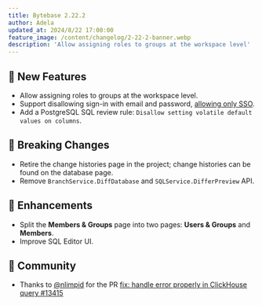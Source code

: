 ```yaml
---
title: Bytebase 2.22.2
author: Adela
updated_at: 2024/8/22 17:00:00
feature_image: /content/changelog/2-22-2-banner.webp
description: 'Allow assigning roles to groups at the workspace level'
---
```


## 🚀 New Features

- Allow assigning roles to groups at the workspace level.
- Support disallowing sign-in with email and password, [allowing only SSO](https://docs.bytebase.com/administration/sso/overview/#enforce-sso-sign-in).
- Add a PostgreSQL SQL review rule: `Disallow setting volatile default values on columns`.

## 🔔 Breaking Changes

- Retire the change histories page in the project; change histories can be found on the database page.
- Remove `BranchService.DiffDatabase` and `SQLService.DifferPreview` API.

## 🎄 Enhancements

- Split the **Members & Groups** page into two pages: **Users & Groups** and **Members**.
- Improve SQL Editor UI.

## 🎠 Community

- Thanks to [@nlimpid](https://github.com/nlimpid) for the PR [fix: handle error properly in ClickHouse query #13415](https://github.com/bytebase/bytebase/pull/13415)

<IncludeBlock url="/docs/get-started/install/install-upgrade"></IncludeBlock>
